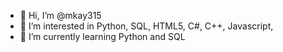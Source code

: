 - 👋 Hi, I’m @mkay315
- 👀 I’m interested in Python, SQL, HTML5, C#, C++, Javascript,
- 🌱 I’m currently learning Python and SQL


<!---
mkay315/mkay315 is a ✨ special ✨ repository because its `README.md` (this file) appears on your GitHub profile.
You can click the Preview link to take a look at your changes.
--->
